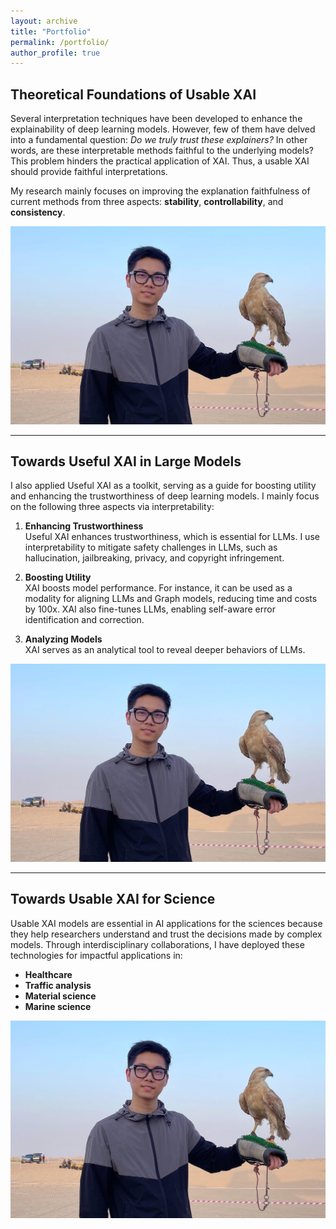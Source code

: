 ```yaml
---
layout: archive
title: "Portfolio"
permalink: /portfolio/
author_profile: true
---
```


## Theoretical Foundations of Usable XAI

Several interpretation techniques have been developed to enhance the explainability of deep learning models. However, few of them have delved into a fundamental question: *Do we truly trust these explainers?* In other words, are these interpretable methods faithful to the underlying models? This problem hinders the practical application of XAI. Thus, a usable XAI should provide faithful interpretations.

My research mainly focuses on improving the explanation faithfulness of current methods from three aspects: **stability**, **controllability**, and **consistency**.

<div align="center">
  <img src="/images/profile.jpg" width="600">
</div>

---

## Towards Useful XAI in Large Models

I also applied Useful XAI as a toolkit, serving as a guide for boosting utility and enhancing the trustworthiness of deep learning models. I mainly focus on the following three aspects via interpretability:

1. **Enhancing Trustworthiness**  
   Useful XAI enhances trustworthiness, which is essential for LLMs. I use interpretability to mitigate safety challenges in LLMs, such as hallucination, jailbreaking, privacy, and copyright infringement.

2. **Boosting Utility**  
   XAI boosts model performance. For instance, it can be used as a modality for aligning LLMs and Graph models, reducing time and costs by 100x. XAI also fine-tunes LLMs, enabling self-aware error identification and correction.

3. **Analyzing Models**  
   XAI serves as an analytical tool to reveal deeper behaviors of LLMs.

<div align="center">
  <img src="/images/profile.jpg" width="600">
</div>

---

## Towards Usable XAI for Science

Usable XAI models are essential in AI applications for the sciences because they help researchers understand and trust the decisions made by complex models. Through interdisciplinary collaborations, I have deployed these technologies for impactful applications in:

- **Healthcare**
- **Traffic analysis**
- **Material science**
- **Marine science**

<div align="center">
  <img src="/images/profile.jpg" width="600">
</div>
